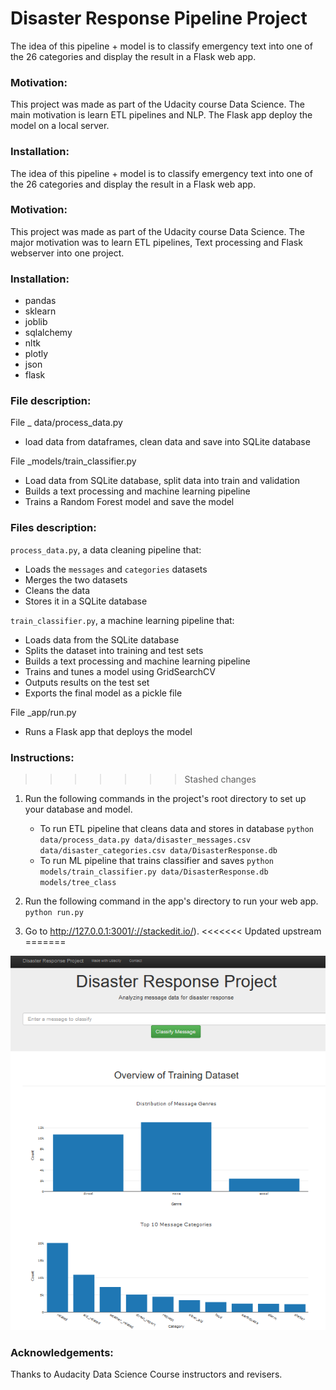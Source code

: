 # Disaster Response Pipeline Project

The idea of this pipeline + model is to classify emergency text into one of the 26 categories and display the result in a Flask web app.

### Motivation:
This project was made as part of the Udacity course Data Science. The main motivation is learn ETL pipelines and NLP. 
The Flask app deploy the model on a local server.

### Installation:

The idea of this pipeline + model is to classify emergency text into one of the 26 categories and display the result in a Flask web app.

### **Motivation:**
This project was made as part of the Udacity course Data Science. 
The major motivation was to learn ETL pipelines, Text processing and Flask webserver into one project.

### **Installation:**

 - pandas
 - sklearn	
 - joblib
 - sqlalchemy
 - nltk
 - plotly
 - json
 - flask


### File description:

File _ data/process_data.py
 - load data from dataframes, clean data and save into SQLite database

File _models/train_classifier.py
 - Load data from SQLite database, split data into train and validation
 - Builds a text processing and machine learning pipeline
 - Trains a Random Forest model and save the model

### **Files description:**

`process_data.py`, a data cleaning pipeline that:

-   Loads the `messages` and `categories` datasets
-   Merges the two datasets
-   Cleans the data
-   Stores it in a SQLite database

`train_classifier.py`, a machine learning pipeline that:

-   Loads data from the SQLite database
-   Splits the dataset into training and test sets
-   Builds a text processing and machine learning pipeline
-   Trains and tunes a model using GridSearchCV
-   Outputs results on the test set
-   Exports the final model as a pickle file
 
 File _app/run.py
 - Runs a Flask app that deploys the model


### **Instructions:**

>>>>>>> Stashed changes
1. Run the following commands in the project's root directory to set up your database and model.

    - To run ETL pipeline that cleans data and stores in database
        `python data/process_data.py data/disaster_messages.csv data/disaster_categories.csv data/DisasterResponse.db`
    - To run ML pipeline that trains classifier and saves
        `python models/train_classifier.py data/DisasterResponse.db models/tree_class`

2. Run the following command in the app's directory to run your web app.
    `python run.py`

3. Go to http://127.0.0.1:3001/://stackedit.io/).
<<<<<<< Updated upstream
=======

![print screen](https://github.com/cafalchio/ETL_pipeline_disaster_response/blob/main/screen.PNG)

### **Acknowledgements:**

Thanks to Audacity Data Science Course instructors and revisers.
